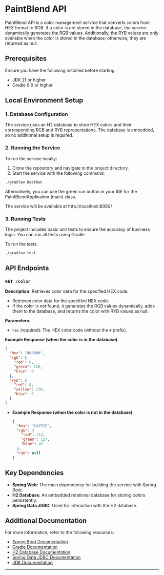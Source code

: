 # PaintBlend API

PaintBlend API is a color management service that converts colors from HEX format to RGB. If a color is not stored in the database, the service dynamically generates the RGB values. Additionally, the RYB values are only available when the color is stored in the database; otherwise, they are returned as null.

## Prerequisites

Ensure you have the following installed before starting:

- JDK 21 or higher
- Gradle 8.9 or higher

## Local Environment Setup

### 1. Database Configuration

The service uses an H2 database to store HEX colors and their corresponding RGB and RYB representations. The database is embedded, so no additional setup is required.

### 2. Running the Service

To run the service locally:

1. Clone the repository and navigate to the project directory.
2. Start the service with the following command:

```bash
./gradlew bootRun
```

Alternatively, you can use the green run button in your IDE for the PaintBlendApplication (main) class.

The service will be available at http://localhost:8080/

### 3. Running Tests

The project includes basic unit tests to ensure the accuracy of business logic. You can run all tests using Gradle.

To run the tests:

```bash
./gradlew test
```

## API Endpoints

### `GET /color`

**Description**: Retrieves color data for the specified HEX code.
- Retrieves color data for the specified HEX code.
- If the color is not found, it generates the RGB values dynamically, adds them to the database, and returns the color with RYB values as null.

**Parameters**:
- `hex` (required): The HEX color code (without the `#` prefix).

**Example Response (when the color is in the database)**:
  ```json
  {
    "hex": "008000",
    "rgb": {
      "red": 0,
      "green": 128,
      "blue": 0
    },
    "ryb": {
      "red": 0,
      "yellow": 128,
      "blue": 0
    }
  }
  ```
- **Example Response (when the color is not in the database)**:
  ```json
  {
    "hex": "D47F2F",
    "rgb": {
      "red": 212,
      "green": 127,
      "blue": 47
    },
    "ryb": null
  }
  ```  

## Key Dependencies

- **Spring Web:** The main dependency for building the service with Spring Boot.
- **H2 Database:** An embedded relational database for storing colors persistently.
- **Spring Data JDBC:** Used for interaction with the H2 database.

## Additional Documentation

For more information, refer to the following resources:

- [Spring Boot Documentation](https://spring.io/projects/spring-boot)
- [Gradle Documentation](https://docs.gradle.org/current/userguide/userguide.html)
- [H2 Database Documentation](https://www.h2database.com/html/main.html)
- [Spring Data JDBC Documentation](https://spring.io/projects/spring-data-jdbc)
- [JDK Documentation](https://docs.oracle.com/en/java/)

---